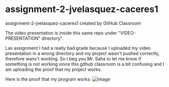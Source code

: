 # assignment-2-jvelasquez-caceres1
assignment-2-jvelasquez-caceres1 created by GitHub Classroom

The video presentation is inside this same repo under "VIDEO-PRESENTATION" directory".

Las assignment I had a really bad grade because I uploaded my video presentation in a wrong directory and my project wasn't pushed correctly, therefore wans't working. So I beg you Mr. Saha to let me know if something is not working since this github classroom is a bit confusing and I am uploading the proof that my project works.

Here is the proof that my program works:
![image](https://github.com/seneca-MAP-524-S23/assignment-2-jvelasquez-caceres1/assets/104467994/c29dd825-c284-436d-8576-31da9231adea)
